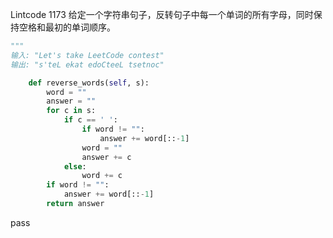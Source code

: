 Lintcode 1173
给定一个字符串句子，反转句子中每一个单词的所有字母，同时保持空格和最初的单词顺序。

```python
"""
输入: "Let's take LeetCode contest"
输出: "s'teL ekat edoCteeL tsetnoc"
```


```python
    def reverse_words(self, s):
        word = ""
        answer = ""
        for c in s:
            if c == ' ':
                if word != "":
                    answer += word[::-1]
                word = ""
                answer += c
            else:
                word += c
        if word != "":
            answer += word[::-1]
        return answer
```
pass